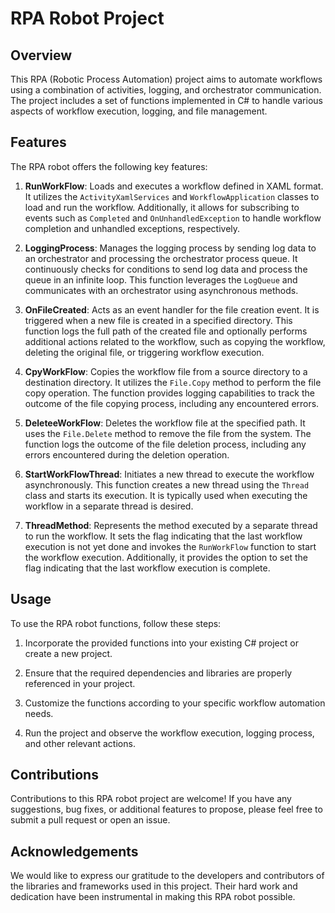 # RPA Robot Project

## Overview
This RPA (Robotic Process Automation) project aims to automate workflows using a combination of activities, logging, and orchestrator communication. The project includes a set of functions implemented in C# to handle various aspects of workflow execution, logging, and file management.

## Features
The RPA robot offers the following key features:

1. **RunWorkFlow**: Loads and executes a workflow defined in XAML format. It utilizes the `ActivityXamlServices` and `WorkflowApplication` classes to load and run the workflow. Additionally, it allows for subscribing to events such as `Completed` and `OnUnhandledException` to handle workflow completion and unhandled exceptions, respectively.

2. **LoggingProcess**: Manages the logging process by sending log data to an orchestrator and processing the orchestrator process queue. It continuously checks for conditions to send log data and process the queue in an infinite loop. This function leverages the `LogQueue` and communicates with an orchestrator using asynchronous methods.

3. **OnFileCreated**: Acts as an event handler for the file creation event. It is triggered when a new file is created in a specified directory. This function logs the full path of the created file and optionally performs additional actions related to the workflow, such as copying the workflow, deleting the original file, or triggering workflow execution.

4. **CpyWorkFlow**: Copies the workflow file from a source directory to a destination directory. It utilizes the `File.Copy` method to perform the file copy operation. The function provides logging capabilities to track the outcome of the file copying process, including any encountered errors.

5. **DeleteeWorkFlow**: Deletes the workflow file at the specified path. It uses the `File.Delete` method to remove the file from the system. The function logs the outcome of the file deletion process, including any errors encountered during the deletion operation.

6. **StartWorkFlowThread**: Initiates a new thread to execute the workflow asynchronously. This function creates a new thread using the `Thread` class and starts its execution. It is typically used when executing the workflow in a separate thread is desired.

7. **ThreadMethod**: Represents the method executed by a separate thread to run the workflow. It sets the flag indicating that the last workflow execution is not yet done and invokes the `RunWorkFlow` function to start the workflow execution. Additionally, it provides the option to set the flag indicating that the last workflow execution is complete.

## Usage
To use the RPA robot functions, follow these steps:

1. Incorporate the provided functions into your existing C# project or create a new project.

2. Ensure that the required dependencies and libraries are properly referenced in your project.

3. Customize the functions according to your specific workflow automation needs.

4. Run the project and observe the workflow execution, logging process, and other relevant actions.

## Contributions
Contributions to this RPA robot project are welcome! If you have any suggestions, bug fixes, or additional features to propose, please feel free to submit a pull request or open an issue.

## Acknowledgements
We would like to express our gratitude to the developers and contributors of the libraries and frameworks used in this project. Their hard work and dedication have been instrumental in making this RPA robot possible.

